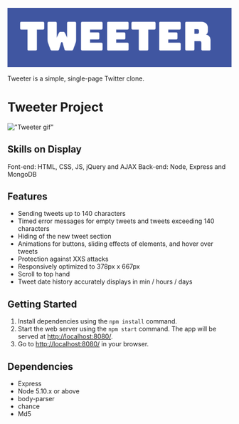 !["Tweeter Logo"](https://github.com/StewartMck/tweeter/blob/master/public/docs/tweeter_logo.PNG?raw=true)

Tweeter is a simple, single-page Twitter clone.
# Tweeter Project
!["Tweeter gif"]()


## Skills on Display

Font-end: HTML, CSS, JS, jQuery and AJAX 
Back-end: Node, Express and MongoDB

## Features

- Sending tweets up to 140 characters
- Timed error messages for empty tweets and tweets exceeding 140 characters
- Hiding of the new tweet section
- Animations for buttons, sliding effects of elements, and hover over tweets
- Protection against XXS attacks
- Responsively optimized to 378px x 667px
- Scroll to top hand
- Tweet date history accurately displays in min / hours / days


## Getting Started

1. Install dependencies using the `npm install` command.
2. Start the web server using the `npm start` command. The app will be served at <http://localhost:8080/>.
3. Go to <http://localhost:8080/> in your browser.

## Dependencies

- Express
- Node 5.10.x or above
- body-parser
- chance
- Md5
